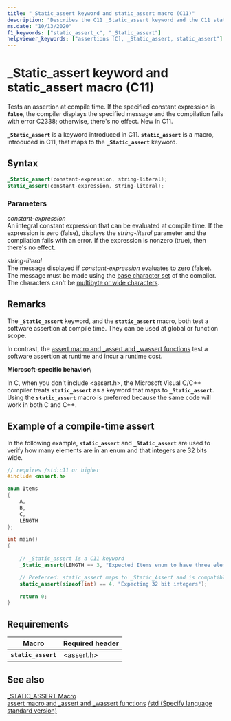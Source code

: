 ```yaml
---
title: "_Static_assert keyword and static_assert macro (C11)"
description: "Describes the C11 _Static_assert keyword and the C11 static_assert macro."
ms.date: "10/13/2020"
f1_keywords: ["static_assert_c", "_Static_assert"]
helpviewer_keywords: ["assertions [C], _Static_assert, static_assert"]
---
```


# _Static_assert keyword and static_assert macro (C11)

Tests an assertion at compile time. If the specified constant expression is **`false`**, the compiler displays the specified message and the compilation fails with error C2338; otherwise, there's no effect. New in C11.

**`_Static_assert`** is a keyword introduced in C11.
**`static_assert`** is a macro, introduced in C11, that maps to the **`_Static_assert`** keyword.

## Syntax

```C
_Static_assert(constant-expression, string-literal);
static_assert(constant-expression, string-literal);
```

### Parameters

*constant-expression*\
An integral constant expression that can be evaluated at compile time. If the expression is zero (false), displays the *string-literal* parameter and the compilation fails with an error. If the expression is nonzero (true), then there's no effect.

*string-literal*\
The message displayed if *constant-expression* evaluates to zero (false). The message must be made using the [base character set](../c-language/ascii-character-set.md) of the compiler. The characters can't be [multibyte or wide characters](../c-language/multibyte-and-wide-characters.md).

## Remarks

The **`_Static_assert`** keyword, and the **`static_assert`** macro, both test a software assertion at compile time. They can be used at global or function scope.

In contrast, the [assert macro and _assert and _wassert functions](../c-runtime-library/reference/assert-macro-assert-wassert.md) test a software assertion at runtime and incur a runtime cost.

**Microsoft-specific behavior**\

In C, when you don't include <assert.h>, the Microsoft Visual C/C++ compiler treats **`static_assert`** as a keyword that maps to **`_Static_assert`**. Using the **`static_assert`** macro is preferred because the same code will work in both C and C++.

## Example of a compile-time assert

In the following example, **`static_assert`** and **`_Static_assert`** are used to verify how many elements are in an enum and that integers are 32 bits wide.

```C
// requires /std:c11 or higher
#include <assert.h>

enum Items
{
    A,
    B,
    C,
    LENGTH
};

int main()
{
    
    // _Static_assert is a C11 keyword
    _Static_assert(LENGTH == 3, "Expected Items enum to have three elements");

    // Preferred: static_assert maps to _Static_Assert and is compatible with C++
    static_assert(sizeof(int) == 4, "Expecting 32 bit integers"); 

    return 0;
}
```

## Requirements

|Macro|Required header|
|-------------|---------------------|
|**`static_assert`**|\<assert.h>|

## See also

[_STATIC_ASSERT Macro](../c-runtime-library/reference/static-assert-macro.md)\
[assert macro and _assert and _wassert functions](../c-runtime-library/reference/assert-macro-assert-wassert.md)
[/std (Specify language standard version)](../build/reference/std-specify-language-standard-version.md)